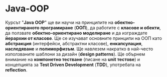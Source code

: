 # Java-OOP
[](https://softuni.bg/Content/images/about-page/softuni.png)
Курсът "**Java OOP**" ще ви научи на принципите на **обектно-ориентираното програмиране** (**ООП**), да работите с **класове и обекти**, да ползвате **обектно-ориентирано моделиране** и да изграждате **йерархии от класове**. Ще се изучават основните принципи на ООП като **абстракция** (интерфейси, абстрактни класове), **енкапсулация**, **наследяване** и **полиморфизъм**. Ще навлезем накратко в най-често използваните шаблони за дизайн (**design patterns**). Ще обърнем внимание на **компонетно тестване** (писане на **unit тестове**) и концепцията за **Test Driven Development** (**TDD**), употребата на **reflection**.
